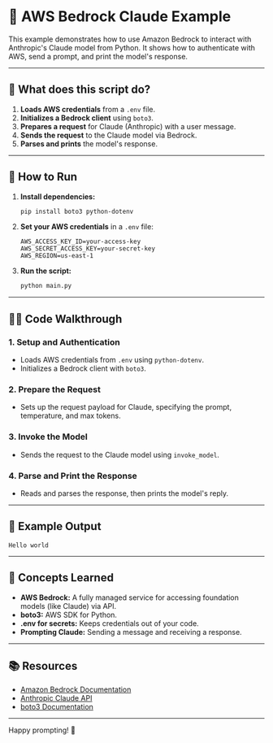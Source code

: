 # 🤖 AWS Bedrock Claude Example

This example demonstrates how to use Amazon Bedrock to interact with Anthropic's Claude model from Python. It shows how to authenticate with AWS, send a prompt, and print the model's response.

---

## 📂 What does this script do?

1. **Loads AWS credentials** from a `.env` file.
2. **Initializes a Bedrock client** using `boto3`.
3. **Prepares a request** for Claude (Anthropic) with a user message.
4. **Sends the request** to the Claude model via Bedrock.
5. **Parses and prints** the model's response.

---

## 🚀 How to Run

1. **Install dependencies:**
   ```bash
   pip install boto3 python-dotenv
   ```
2. **Set your AWS credentials** in a `.env` file:
   ```env
   AWS_ACCESS_KEY_ID=your-access-key
   AWS_SECRET_ACCESS_KEY=your-secret-key
   AWS_REGION=us-east-1
   ```
3. **Run the script:**
   ```bash
   python main.py
   ```

---

## 🧑‍💻 Code Walkthrough

### 1. **Setup and Authentication**
- Loads AWS credentials from `.env` using `python-dotenv`.
- Initializes a Bedrock client with `boto3`.

### 2. **Prepare the Request**
- Sets up the request payload for Claude, specifying the prompt, temperature, and max tokens.

### 3. **Invoke the Model**
- Sends the request to the Claude model using `invoke_model`.

### 4. **Parse and Print the Response**
- Reads and parses the response, then prints the model's reply.

---

## 📝 Example Output

```
Hello world
```

---

## 🧠 Concepts Learned
- **AWS Bedrock:** A fully managed service for accessing foundation models (like Claude) via API.
- **boto3:** AWS SDK for Python.
- **.env for secrets:** Keeps credentials out of your code.
- **Prompting Claude:** Sending a message and receiving a response.

---

## 📚 Resources
- [Amazon Bedrock Documentation](https://docs.aws.amazon.com/bedrock/latest/userguide/)
- [Anthropic Claude API](https://docs.anthropic.com/claude/docs)
- [boto3 Documentation](https://boto3.amazonaws.com/v1/documentation/api/latest/index.html)

---

Happy prompting! 🚀
